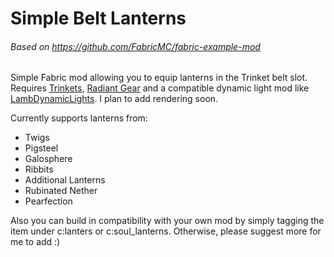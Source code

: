 # Simple Belt Lanterns
###### Based on https://github.com/FabricMC/fabric-example-mod

Simple Fabric mod allowing you to equip lanterns in the Trinket belt slot. Requires [Trinkets](https://modrinth.com/mod/trinkets), [Radiant Gear](https://modrinth.com/mod/radiant-gear) and a compatible dynamic light mod like [LambDynamicLights](https://modrinth.com/mod/lambdynamiclights). I plan to add rendering soon.

Currently supports lanterns from:
- Twigs
- Pigsteel
- Galosphere
- Ribbits
- Additional Lanterns
- Rubinated Nether
- Pearfection

Also you can build in compatibility with your own mod by simply tagging the item under c:lanters or c:soul_lanterns. Otherwise, please suggest more for me to add :)